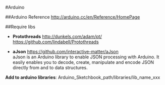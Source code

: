 #Arduino

##Arduino Reference
http://arduino.cc/en/Reference/HomePage


##Require libs 
* **Protothreads** http://dunkels.com/adam/pt/ https://github.com/lindabell/Protothreads   

* **aJson** https://github.com/interactive-matter/aJson  
	aJson is an Arduino library to enable JSON processing with Arduino. It easily enables you to decode, create, manipulate and encode JSON directly from and to data structures.
	
**Add to arduino libraries**: Arduino_Sketchbook_path/libraries/lib_name_xxx	

